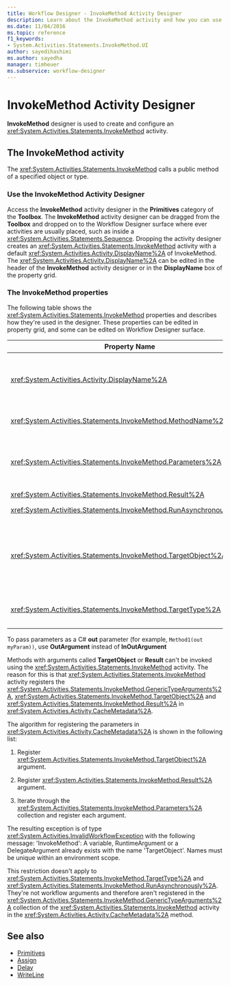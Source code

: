 ```yaml
---
title: Workflow Designer - InvokeMethod Activity Designer
description: Learn about the InvokeMethod activity and how you can use the InvokeMethod activity designer to create and configure an InvokeMethod activity.
ms.date: 11/04/2016
ms.topic: reference
f1_keywords:
- System.Activities.Statements.InvokeMethod.UI
author: sayedihashimi
ms.author: sayedha
manager: timheuer
ms.subservice: workflow-designer
---
```

# InvokeMethod Activity Designer

**InvokeMethod** designer is used to create and configure an <xref:System.Activities.Statements.InvokeMethod> activity.

## The InvokeMethod activity

The <xref:System.Activities.Statements.InvokeMethod> calls a public method of a specified object or type.

### Use the InvokeMethod Activity Designer

Access the **InvokeMethod** activity designer in the **Primitives** category of the **Toolbox**. The **InvokeMethod** activity designer can be dragged from the **Toolbox** and dropped on to the Workflow Designer surface where ever activities are usually placed, such as inside a <xref:System.Activities.Statements.Sequence>. Dropping the activity designer creates an <xref:System.Activities.Statements.InvokeMethod> activity with a default <xref:System.Activities.Activity.DisplayName%2A> of InvokeMethod. The <xref:System.Activities.Activity.DisplayName%2A> can be edited in the header of the **InvokeMethod** activity designer or in the **DisplayName** box of the property grid.

### The InvokeMethod properties

The following table shows the <xref:System.Activities.Statements.InvokeMethod> properties and describes how they're used in the designer. These properties can be edited in property grid, and some can be edited on Workflow Designer surface.

|Property Name|Required|Usage|
|-|--------------|-|
|<xref:System.Activities.Activity.DisplayName%2A>|False|The friendly name of the <xref:System.Activities.Statements.InvokeMethod> activity. The default value is InvokeMethod.<br /><br /> Although the <xref:System.Activities.Activity.DisplayName%2A> is not strictly required, it's best to use one.|
|<xref:System.Activities.Statements.InvokeMethod.MethodName%2A>|True|The name of the method to be called when the activity executes. The called method must be declared as **public**. This property can be edited on designer surface, and is mandatory.|
|<xref:System.Activities.Statements.InvokeMethod.Parameters%2A>|False|The parameter collection of the called method. The parameters must be added to the collection in the same order that they appear in the method signature. To display the **Parameters** dialog where you can set this property, click the ellipsis button in the **Parameters** field of the property grid. Click the **Create Argument** button to add the parameters.|
|<xref:System.Activities.Statements.InvokeMethod.Result%2A>|False|The return value of the method call.|
|<xref:System.Activities.Statements.InvokeMethod.RunAsynchronously%2A>|True|Specifies whether the method is called asynchronously. The default value is **False**.|
|<xref:System.Activities.Statements.InvokeMethod.TargetObject%2A>|False|The object that contains the method to call. This property can be edited on designer surface.<br /><br /> Either the <xref:System.Activities.Statements.InvokeMethod.TargetObject%2A> or the <xref:System.Activities.Statements.InvokeMethod.TargetType%2A> is required to be set.|
|<xref:System.Activities.Statements.InvokeMethod.TargetType%2A>|False|The type of <xref:System.Activities.Statements.InvokeMethod.TargetObject%2A>. This property can be edited on the designer surface. This property must only be set if the method called is static.|

To pass parameters as a C# **out** parameter (for example, `Method1(out myParam))`, use **OutArgument** instead of **InOutArgument**

Methods with arguments called **TargetObject** or **Result** can't be invoked using the <xref:System.Activities.Statements.InvokeMethod> activity. The reason for this is that <xref:System.Activities.Statements.InvokeMethod> activity registers the <xref:System.Activities.Statements.InvokeMethod.GenericTypeArguments%2A>, <xref:System.Activities.Statements.InvokeMethod.TargetObject%2A> and <xref:System.Activities.Statements.InvokeMethod.Result%2A> in <xref:System.Activities.Activity.CacheMetadata%2A>.

The algorithm for registering the parameters in <xref:System.Activities.Activity.CacheMetadata%2A> is shown in the following list:

1. Register <xref:System.Activities.Statements.InvokeMethod.TargetObject%2A> argument.

2. Register <xref:System.Activities.Statements.InvokeMethod.Result%2A> argument.

3. Iterate through the <xref:System.Activities.Statements.InvokeMethod.Parameters%2A> collection and register each argument.

The resulting exception is of type <xref:System.Activities.InvalidWorkflowException> with the following message: 'InvokeMethod': A variable, RuntimeArgument or a DelegateArgument already exists with the name 'TargetObject'. Names must be unique within an environment scope.

This restriction doesn't apply to <xref:System.Activities.Statements.InvokeMethod.TargetType%2A> and <xref:System.Activities.Statements.InvokeMethod.RunAsynchronously%2A>. They're not workflow arguments and therefore aren't registered in the <xref:System.Activities.Statements.InvokeMethod.GenericTypeArguments%2A> collection of the <xref:System.Activities.Statements.InvokeMethod> activity in the <xref:System.Activities.Activity.CacheMetadata%2A> method.

## See also

- [Primitives](../workflow-designer/primitives-activity-designers.md)
- [Assign](../workflow-designer/assign-activity-designer.md)
- [Delay](../workflow-designer/delay-activity-designer.md)
- [WriteLine](../workflow-designer/writeline-activity-designer.md)

